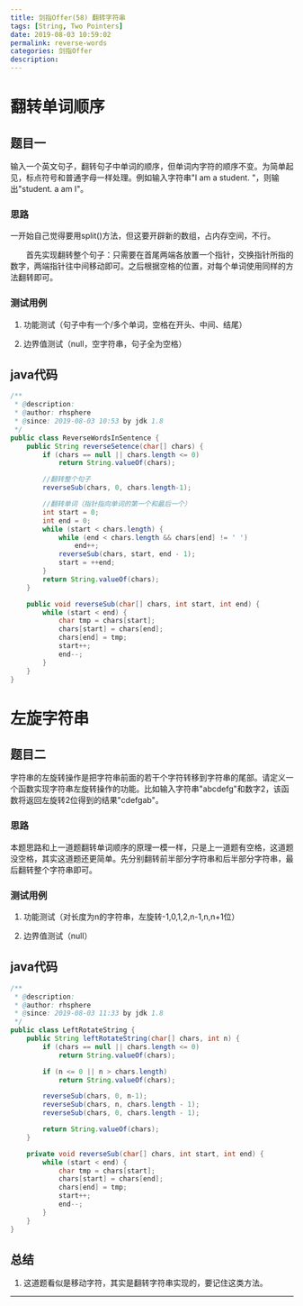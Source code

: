 ```yaml
---
title: 剑指Offer(58) 翻转字符串
tags: [String, Two Pointers]
date: 2019-08-03 10:59:02
permalink: reverse-words
categories: 剑指Offer
description:
---
```

<p class="description"></p>


<!-- more -->

# 翻转单词顺序

## 题目一
输入一个英文句子，翻转句子中单词的顺序，但单词内字符的顺序不变。为简单起见，标点符号和普通字母一样处理。例如输入字符串"I am a student. "，则输出"student. a am I"。


### 思路 
一开始自己觉得要用split()方法，但这要开辟新的数组，占内存空间，不行。

　　首先实现翻转整个句子：只需要在首尾两端各放置一个指针，交换指针所指的数字，两端指针往中间移动即可。之后根据空格的位置，对每个单词使用同样的方法翻转即可。


### 测试用例
1. 功能测试（句子中有一个/多个单词，空格在开头、中间、结尾）

2. 边界值测试（null，空字符串，句子全为空格）

## java代码

```java
/**
 * @description:
 * @author: rhsphere
 * @since: 2019-08-03 10:53 by jdk 1.8
 */
public class ReverseWordsInSentence {
	public String reverseSetence(char[] chars) {
		if (chars == null || chars.length <= 0)
			return String.valueOf(chars);

		//翻转整个句子
		reverseSub(chars, 0, chars.length-1);

		//翻转单词（指针指向单词的第一个和最后一个）
		int start = 0;
		int end = 0;
		while (start < chars.length) {
			while (end < chars.length && chars[end] != ' ')
				end++;
			reverseSub(chars, start, end - 1);
			start = ++end;
		}
		return String.valueOf(chars);
	}

	public void reverseSub(char[] chars, int start, int end) {
		while (start < end) {
			char tmp = chars[start];
			chars[start] = chars[end];
			chars[end] = tmp;
			start++;
			end--;
		}
	}
}

```


# 左旋字符串

## 题目二
字符串的左旋转操作是把字符串前面的若干个字符转移到字符串的尾部。请定义一个函数实现字符串左旋转操作的功能。比如输入字符串"abcdefg"和数字2，该函数将返回左旋转2位得到的结果"cdefgab"。


### 思路

本题思路和上一道题翻转单词顺序的原理一模一样，只是上一道题有空格，这道题没空格，其实这道题还更简单。先分别翻转前半部分字符串和后半部分字符串，最后翻转整个字符串即可。

### 测试用例

1. 功能测试（对长度为n的字符串，左旋转-1,0,1,2,n-1,n,n+1位）

2. 边界值测试（null）


## java代码


```java
/**
 * @description:
 * @author: rhsphere
 * @since: 2019-08-03 11:33 by jdk 1.8
 */
public class LeftRotateString {
    public String leftRotateString(char[] chars, int n) {
        if (chars == null || chars.length <= 0)
            return String.valueOf(chars);

        if (n <= 0 || n > chars.length)
            return String.valueOf(chars);

        reverseSub(chars, 0, n-1);
        reverseSub(chars, n, chars.length - 1);
        reverseSub(chars, 0, chars.length - 1);

        return String.valueOf(chars);
    }

    private void reverseSub(char[] chars, int start, int end) {
        while (start < end) {
            char tmp = chars[start];
            chars[start] = chars[end];
            chars[end] = tmp;
            start++;
            end--;
        }
    }
}

```

## 总结

1. 这道题看似是移动字符，其实是翻转字符串实现的，要记住这类方法。



<hr />